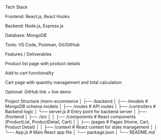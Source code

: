 Tech Stack

Frontend: React.js, React Hooks

Backend: Node.js, Express.js

Database: MongoDB

Tools: VS Code, Postman, Git/GitHub

Features / Deliverables

Product list page with product details

Add to cart functionality

Cart page with quantity management and total calculation

Optional: GitHub link + live demo

Project Structure
/mern-ecommerce
│
├── /backend
│   ├── /models        # MongoDB schema models
│   ├── /routes        # API routes
│   ├── /controllers   # Backend logic
│   └── server.js      # Entry point for backend server
│
├── /frontend
│   ├── /src
│   │   ├── /components # React components (ProductList, ProductDetail, Cart)
│   │   ├── /pages      # Pages (Home, Cart, Product Detail)
│   │   ├── /context    # React context for state management
│   │   └── App.js      # Main React app file
│   └── package.json
│
└── README.md
